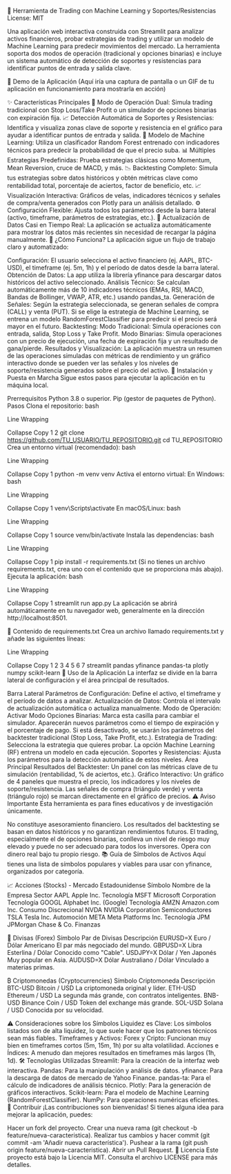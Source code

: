 🤖 Herramienta de Trading con Machine Learning y Soportes/Resistencias
License: MIT

Una aplicación web interactiva construida con Streamlit para analizar activos financieros, probar estrategias de trading y utilizar un modelo de Machine Learning para predecir movimientos del mercado. La herramienta soporta dos modos de operación (tradicional y opciones binarias) e incluye un sistema automático de detección de soportes y resistencias para identificar puntos de entrada y salida clave.

📸 Demo de la Aplicación
(Aquí iría una captura de pantalla o un GIF de tu aplicación en funcionamiento para mostrarla en acción)

✨ Características Principales
🔄 Modo de Operación Dual: Simula trading tradicional con Stop Loss/Take Profit o un simulador de opciones binarias con expiración fija.
📈 Detección Automática de Soportes y Resistencias: Identifica y visualiza zonas clave de soporte y resistencia en el gráfico para ayudar a identificar puntos de entrada y salida.
🧠 Modelo de Machine Learning: Utiliza un clasificador Random Forest entrenado con indicadores técnicos para predecir la probabilidad de que el precio suba.
📊 Múltiples Estrategias Predefinidas: Prueba estrategias clásicas como Momentum, Mean Reversion, cruce de MACD, y más.
📉 Backtesting Completo: Simula tus estrategias sobre datos históricos y obtén métricas clave como rentabilidad total, porcentaje de aciertos, factor de beneficio, etc.
📈 Visualización Interactiva: Gráficos de velas, indicadores técnicos y señales de compra/venta generados con Plotly para un análisis detallado.
⚙️ Configuración Flexible: Ajusta todos los parámetros desde la barra lateral (activo, timeframe, parámetros de estrategias, etc.).
🔄 Actualización de Datos Casi en Tiempo Real: La aplicación se actualiza automáticamente para mostrar los datos más recientes sin necesidad de recargar la página manualmente.
🧠 ¿Cómo Funciona?
La aplicación sigue un flujo de trabajo claro y automatizado:

Configuración: El usuario selecciona el activo financiero (ej. AAPL, BTC-USD), el timeframe (ej. 5m, 1h) y el período de datos desde la barra lateral.
Obtención de Datos: La app utiliza la librería yfinance para descargar datos históricos del activo seleccionado.
Análisis Técnico: Se calculan automáticamente más de 10 indicadores técnicos (EMAs, RSI, MACD, Bandas de Bollinger, VWAP, ATR, etc.) usando pandas_ta.
Generación de Señales:
Según la estrategia seleccionada, se generan señales de compra (CALL) y venta (PUT).
Si se elige la estrategia de Machine Learning, se entrena un modelo RandomForestClassifier para predecir si el precio será mayor en el futuro.
Backtesting:
Modo Tradicional: Simula operaciones con entrada, salida, Stop Loss y Take Profit.
Modo Binarias: Simula operaciones con un precio de ejecución, una fecha de expiración fija y un resultado de gana/pierde.
Resultados y Visualización: La aplicación muestra un resumen de las operaciones simuladas con métricas de rendimiento y un gráfico interactivo donde se pueden ver las señales y los niveles de soporte/resistencia generados sobre el precio del activo.
🚀 Instalación y Puesta en Marcha
Sigue estos pasos para ejecutar la aplicación en tu máquina local.

Prerrequisitos
Python 3.8 o superior.
Pip (gestor de paquetes de Python).
Pasos
Clona el repositorio:
bash

Line Wrapping

Collapse
Copy
1
2
git clone https://github.com/TU_USUARIO/TU_REPOSITORIO.git
cd TU_REPOSITORIO
Crea un entorno virtual (recomendado):
bash

Line Wrapping

Collapse
Copy
1
python -m venv venv
Activa el entorno virtual:
En Windows:
bash

Line Wrapping

Collapse
Copy
1
venv\Scripts\activate
En macOS/Linux:
bash

Line Wrapping

Collapse
Copy
1
source venv/bin/activate
Instala las dependencias:
bash

Line Wrapping

Collapse
Copy
1
pip install -r requirements.txt
(Si no tienes un archivo requirements.txt, crea uno con el contenido que se proporciona más abajo).
Ejecuta la aplicación:
bash

Line Wrapping

Collapse
Copy
1
streamlit run app.py
La aplicación se abrirá automáticamente en tu navegador web, generalmente en la dirección http://localhost:8501.

📄 Contenido de requirements.txt
Crea un archivo llamado requirements.txt y añade las siguientes líneas:


Line Wrapping

Collapse
Copy
1
2
3
4
5
6
7
streamlit
pandas
yfinance
pandas-ta
plotly
numpy
scikit-learn
🎲 Uso de la Aplicación
La interfaz se divide en la barra lateral de configuración y el área principal de resultados.

Barra Lateral
Parámetros de Configuración: Define el activo, el timeframe y el período de datos a analizar.
Actualización de Datos: Controla el intervalo de actualización automática o actualiza manualmente.
Modo de Operación:
Activar Modo Opciones Binarias: Marca esta casilla para cambiar el simulador. Aparecerán nuevos parámetros como el tiempo de expiración y el porcentaje de pago.
Si está desactivado, se usarán los parámetros del backtester tradicional (Stop Loss, Take Profit, etc.).
Estrategia de Trading: Selecciona la estrategia que quieres probar. La opción Machine Learning (RF) entrena un modelo en cada ejecución.
Soportes y Resistencias: Ajusta los parámetros para la detección automática de estos niveles.
Área Principal
Resultados del Backtester: Un panel con las métricas clave de tu simulación (rentabilidad, % de aciertos, etc.).
Gráfico Interactivo: Un gráfico de 4 paneles que muestra el precio, los indicadores y los niveles de soporte/resistencia. Las señales de compra (triángulo verde) y venta (triángulo rojo) se marcan directamente en el gráfico de precios.
⚠️ Aviso Importante
Esta herramienta es para fines educativos y de investigación únicamente.

No constituye asesoramiento financiero.
Los resultados del backtesting se basan en datos históricos y no garantizan rendimientos futuros.
El trading, especialmente el de opciones binarias, conlleva un nivel de riesgo muy elevado y puede no ser adecuado para todos los inversores.
Opera con dinero real bajo tu propio riesgo.
📚 Guía de Símbolos de Activos
Aquí tienes una lista de símbolos populares y viables para usar con yfinance, organizados por categoría.

📈 Acciones (Stocks) - Mercado Estadounidense
Símbolo
Nombre de la Empresa
Sector
AAPL	Apple Inc.	Tecnología
MSFT	Microsoft Corporation	Tecnología
GOOGL	Alphabet Inc. (Google)	Tecnología
AMZN	Amazon.com Inc.	Consumo Discrecional
NVDA	NVIDIA Corporation	Semiconductores
TSLA	Tesla Inc.	Automoción
META	Meta Platforms Inc.	Tecnología
JPM	JPMorgan Chase & Co.	Finanzas

💱 Divisas (Forex)
Símbolo
Par de Divisas
Descripción
EURUSD=X	Euro / Dólar Americano	El par más negociado del mundo.
GBPUSD=X	Libra Esterlina / Dólar	Conocido como "Cable".
USDJPY=X	Dólar / Yen Japonés	Muy popular en Asia.
AUDUSD=X	Dólar Australiano / Dólar	Vinculado a materias primas.

₿ Criptomonedas (Cryptocurrencies)
Símbolo
Criptomoneda
Descripción
BTC-USD	Bitcoin / USD	La criptomoneda original y líder.
ETH-USD	Ethereum / USD	La segunda más grande, con contratos inteligentes.
BNB-USD	Binance Coin / USD	Token del exchange más grande.
SOL-USD	Solana / USD	Conocida por su velocidad.

⚠️ Consideraciones sobre los Símbolos
Liquidez es Clave: Los símbolos listados son de alta liquidez, lo que suele hacer que los patrones técnicos sean más fiables.
Timeframes y Activos:
Forex y Cripto: Funcionan muy bien en timeframes cortos (5m, 15m, 1h) por su alta volatilidad.
Acciones e Índices: A menudo dan mejores resultados en timeframes más largos (1h, 1d).
🛠️ Tecnologías Utilizadas
Streamlit: Para la creación de la interfaz web interactiva.
Pandas: Para la manipulación y análisis de datos.
yfinance: Para la descarga de datos de mercado de Yahoo Finance.
pandas-ta: Para el cálculo de indicadores de análisis técnico.
Plotly: Para la generación de gráficos interactivos.
Scikit-learn: Para el modelo de Machine Learning (RandomForestClassifier).
NumPy: Para operaciones numéricas eficientes.
🤝 Contribuir
¡Las contribuciones son bienvenidas! Si tienes alguna idea para mejorar la aplicación, puedes:

Hacer un fork del proyecto.
Crear una nueva rama (git checkout -b feature/nueva-caracteristica).
Realizar tus cambios y hacer commit (git commit -am 'Añadir nueva característica').
Pushear a la rama (git push origin feature/nueva-caracteristica).
Abrir un Pull Request.
📜 Licencia
Este proyecto está bajo la Licencia MIT. Consulta el archivo LICENSE para más detalles.
